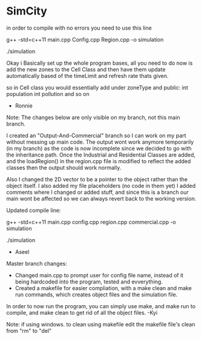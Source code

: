 # SimCity

in order to compile with no errors you need to use this line

g++ -std=c++11 main.cpp Config.cpp Region.cpp -o simulation

./simulation


Okay i Basically set up the whole program bases, all you need to do now is add the new zones to the Cell Class and then have
them update automatically based of the timeLimit and refresh rate thats given. 

so in Cell class you would essentially add under zoneType and public:
int population
int pollution 
and so on

- Ronnie

Note: The changes below are only visible on my branch, not this main branch.

I created an "Output-And-Commercial" branch so I can work on my part without messing up main code.
The output wont work anymore temporarily (in my branch) as the code is now incomplete since we decided to go with the inheritance path. Once the Industrial and Residential Classes are added, and the loadRegion() in the region.cpp file is modified to reflect the added classes then the output should work normally.

Also I changed the 2D vector to be a pointer to the object rather than the object itself. I also added my file placeholders (no code in them yet)
I added comments where I changed or added stuff, and since this is a branch our main wont be affected so we can always revert back to the working version. 

Updated compile line:

g++ -std=c++11 main.cpp config.cpp region.cpp commercial.cpp -o simulation

./simulation

- Aseel

Master branch changes:
- Changed main.cpp to prompt user for config file name, instead of it being hardcoded into the program, tested and evverything.
- Created a makefile for easier compliation, with a make clean and make run commands, which creates object files and the simulation file. 

In order to now run the program, you can simply use make, and make run to compile, and make clean to get rid of all the object files.
-Kyi 

Note:
 if using windows. to clean using makefile edit the makefile file's clean from "rm" to "del"
